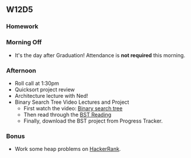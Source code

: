 ## W12D5
### Homework

### Morning Off
* It's the day after Graduation! Attendance is **not required** this morning.

### Afternoon

* Roll call at 1:30pm
* Quicksort project review
* Architecture lecture with Ned!
* Binary Search Tree Video Lectures and Project
    * First watch the video: [Binary search tree][binary-search-trees-vid]
    * Then read through the [BST Reading][bst-reading]
    * Finally, download the BST project from Progress Tracker.

### Bonus

* Work some heap problems on [HackerRank][hackerrank].

<!-- LINKS -->
<!-- Job Search Projects -->

<!-- Technical Interview Resources -->
[interview-questions]: https://docs.google.com/a/appacademy.io/spreadsheet/ccc?key=0AnnoREts_wUydHN3UGZfbDZIME1VTEY3Y3pUNWpZZGc#gid=0
[HackerRank]: https://www.hackerrank.com/
[codility]: https://codility.com/
[Codility]: https://codility.com/
[pairboarding-index]: ../technical-skills/whiteboarding/index.md
<!-- Algorithms Projects & Lectures -->
[binary-search-trees-vid]: https://vimeo.com/203204585
[bst-reading]: ../algorithms/binary_search_trees/bst_reading.md
